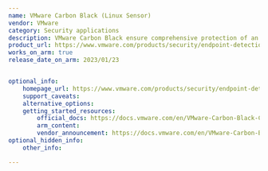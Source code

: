 ```yaml
---
name: VMware Carbon Black (Linux Sensor)
vendor: VMware
category: Security applications
description: VMware Carbon Black ensure comprehensive protection of an organization's data and customer information against malware, non-malware and living-off-the-land attacks.
product_url: https://www.vmware.com/products/security/endpoint-detection-and-response
works_on_arm: true
release_date_on_arm: 2023/01/23


optional_info:
    homepage_url: https://www.vmware.com/products/security/endpoint-detection-and-response
    support_caveats:
    alternative_options:
    getting_started_resources:
        official_docs: https://docs.vmware.com/en/VMware-Carbon-Black-Cloud/services/cbc-sensor-installation-guide/GUID-76272E42-E534-47AD-8654-B2F3B5682806.html
        arm_content:
        vendor_announcement: https://docs.vmware.com/en/VMware-Carbon-Black-Cloud/2.14.0/rn/vmware-carbon-black-cloud-linux-sensor-2140-release-notes/index.html
optional_hidden_info:
    other_info: 

---
```

